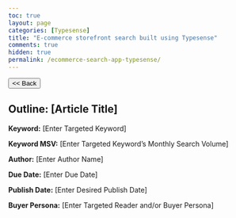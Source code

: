 ```yaml
---
toc: true
layout: page
categories: [Typesense]
title: "E-commerce storefront search built using Typesense"
comments: true
hidden: true
permalink: /ecommerce-search-app-typesense/
---
```


<button class="back-button" onclick="window.history.back()"><< Back</button>

## Outline: [Article Title]

**Keyword:** [Enter Targeted Keyword]

**Keyword MSV:** [Enter Targeted Keyword’s Monthly Search Volume]

**Author:** [Enter Author Name]

**Due Date:** [Enter Due Date]

**Publish Date:** [Enter Desired Publish Date]

**Buyer Persona:** [Enter Targeted Reader and/or Buyer Persona]

<br>
